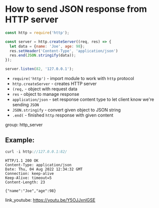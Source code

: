 # How to send JSON response from HTTP server

```js
const http = require('http');

const server = http.createServer((req, res) => {
  let data = {name: 'Joe', age: 98};
  res.setHeader('Content-Type', 'application/json')
  res.end(JSON.stringify(data));
});

server.listen(82, '127.0.0.1');
```

- `require('http')` - import module to work with `http` protocol
- `http.createServer` - creates HTTP server
- `(req,` - object with request data
- `res` - object to manage response
- `application/json` - set response content type to let client know we're sending `JSON`
- `JSON.stringify` - convert given object to JSON string
- `.end(` - finished `http` response with given content

group: http_server

## Example: 
```js
curl -i http://127.0.0.1:82/
```
```
HTTP/1.1 200 OK
Content-Type: application/json
Date: Thu, 04 Aug 2022 12:34:32 GMT
Connection: keep-alive
Keep-Alive: timeout=5
Content-Length: 23

{"name":"Joe","age":98}
```

link_youtube: https://youtu.be/Y5OJJxnlGSE
